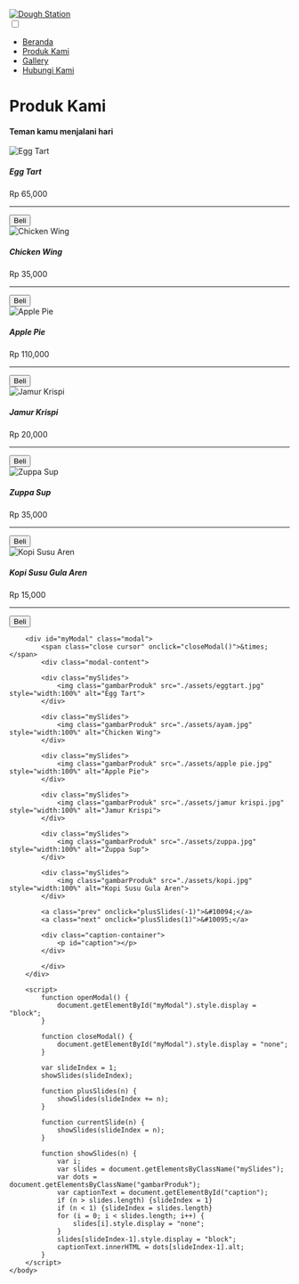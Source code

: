 <!DOCTYPE html>
<html lang="en">
    <head>
        <meta charset="UTF-8">
        <meta name="viewport" content="width=device-width, initial-scale=1.0">
        <title>Tugas 1 CodePolitan</title>
        <link rel="stylesheet" href="./css/nav.css">
        <link rel="stylesheet" href="./css/main.css">
    </head>
    <body>
        <nav class="navBar">
            <div class="navLogo">
                <a href="#Beranda">
                    <img src="./assets/logo.jpg" alt="Dough Station">
                </a>
            </div>
            <input id="menu-toggle" type="checkbox" />
            <label class='menu-button-container' for="menu-toggle">
                <div class='menu-button'></div>
            </label>
            <ul class="menu">
                <li><a href="#Beranda">Beranda</a></li>
                <li><a href="#Produk_Kami">Produk Kami</a></li>
                <li><a href="#Gallery">Gallery</a></li>
                <li><a href="#Hubungi_Kami">Hubungi Kami</a></li>
            </ul>
        </nav>
        <main>
            <div class="title">
                <h1 class="title1">Produk Kami</h1>
                <h4 class="title 2">Teman kamu menjalani hari</h4>
            </div>
            <div class="galeriProduk">
                <div class="cardProduk" onclick="openModal();currentSlide(1)">
                    <div class="imgProduk">
                        <img src="./assets/eggtart.jpg" alt="Egg Tart">
                    </div>
                    <div class="caption">
                        <h5 class="namaProduk">Egg Tart</h5>
                        <p class="harga">Rp 65,000</p>
                        <hr>
                        <button>Beli</button>
                    </div>
                </div>
                <div class="cardProduk" onclick="openModal();currentSlide(2)">
                    <div class="imgProduk">
                        <img src="./assets/ayam.jpg" alt="Chicken Wing">
                    </div>
                    <div class="caption">
                        <h5 class="namaProduk">Chicken Wing</h5>
                        <p class="harga">Rp 35,000</p>
                        <hr>
                        <button>Beli</button>
                    </div>
                </div>
                <div class="cardProduk" onclick="openModal();currentSlide(3)">
                    <div class="imgProduk">
                        <img src="./assets/apple pie.jpg" alt="Apple Pie">
                    </div>
                    <div class="caption">
                        <h5 class="namaProduk">Apple Pie</h5>
                        <p class="harga">Rp 110,000</p>
                        <hr>
                        <button>Beli</button>
                    </div>
                </div>
                <div class="cardProduk" onclick="openModal();currentSlide(4)">
                    <div class="imgProduk">
                        <img src="./assets/jamur krispi.jpg" alt="Jamur Krispi">
                    </div>
                    <div class="caption">
                        <h5 class="namaProduk">Jamur Krispi</h5>
                        <p class="harga">Rp 20,000</p>
                        <hr>
                        <button>Beli</button>
                    </div>
                </div>
                <div class="cardProduk" onclick="openModal();currentSlide(5)">
                    <div class="imgProduk">
                        <img src="./assets/zuppa.jpg" alt="Zuppa Sup">
                    </div>
                    <div class="caption">
                        <h5 class="namaProduk">Zuppa Sup</h5>
                        <p class="harga">Rp 35,000</p>
                        <hr>
                        <button>Beli</button>
                    </div>
                </div>
                <div class="cardProduk" onclick="openModal();currentSlide(6)">
                    <div class="imgProduk">
                        <img src="./assets/kopi.jpg" alt="Kopi Susu Aren">
                    </div>
                    <div class="caption">
                        <h5 class="namaProduk">Kopi Susu Gula Aren</h5>
                        <p class="harga">Rp 15,000</p>
                        <hr>
                        <button>Beli</button>
                    </div>
                </div>
            </div>
        </main>

        <div id="myModal" class="modal">
            <span class="close cursor" onclick="closeModal()">&times;</span>
            <div class="modal-content">
        
            <div class="mySlides">
                <img class="gambarProduk" src="./assets/eggtart.jpg" style="width:100%" alt="Egg Tart">
            </div>
        
            <div class="mySlides">
                <img class="gambarProduk" src="./assets/ayam.jpg" style="width:100%" alt="Chicken Wing">
            </div>
        
            <div class="mySlides">
                <img class="gambarProduk" src="./assets/apple pie.jpg" style="width:100%" alt="Apple Pie">
            </div>
            
            <div class="mySlides">
                <img class="gambarProduk" src="./assets/jamur krispi.jpg" style="width:100%" alt="Jamur Krispi">
            </div>

            <div class="mySlides">
                <img class="gambarProduk" src="./assets/zuppa.jpg" style="width:100%" alt="Zuppa Sup">
            </div>

            <div class="mySlides">
                <img class="gambarProduk" src="./assets/kopi.jpg" style="width:100%" alt="Kopi Susu Gula Aren">
            </div>
            
            <a class="prev" onclick="plusSlides(-1)">&#10094;</a>
            <a class="next" onclick="plusSlides(1)">&#10095;</a>
        
            <div class="caption-container">
                <p id="caption"></p>
            </div>
        
            </div>
        </div>
        
        <script>
            function openModal() {
                document.getElementById("myModal").style.display = "block";
            }

            function closeModal() {
                document.getElementById("myModal").style.display = "none";
            }
            
            var slideIndex = 1;
            showSlides(slideIndex);
            
            function plusSlides(n) {
                showSlides(slideIndex += n);
            }
            
            function currentSlide(n) {
                showSlides(slideIndex = n);
            }
            
            function showSlides(n) {
                var i;
                var slides = document.getElementsByClassName("mySlides");
                var dots = document.getElementsByClassName("gambarProduk");
                var captionText = document.getElementById("caption");
                if (n > slides.length) {slideIndex = 1}
                if (n < 1) {slideIndex = slides.length}
                for (i = 0; i < slides.length; i++) {
                    slides[i].style.display = "none";
                }
                slides[slideIndex-1].style.display = "block";
                captionText.innerHTML = dots[slideIndex-1].alt;
            }
        </script>
    </body>
</html>
